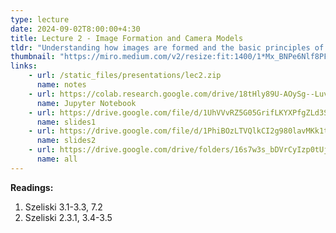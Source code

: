 ```yaml
---
type: lecture
date: 2024-09-02T8:00:00+4:30
title: Lecture 2 - Image Formation and Camera Models
tldr: "Understanding how images are formed and the basic principles of camera models."
thumbnail: "https://miro.medium.com/v2/resize:fit:1400/1*Mx_BNPe6Nlf8PFJx1n3PhQ.png"
links: 
    - url: /static_files/presentations/lec2.zip
      name: notes
    - url: https://colab.research.google.com/drive/18tHly89U-AOySg--LuvG7lEGA8s7A85F?usp=drive_link
      name: Jupyter Notebook
    - url: https://drive.google.com/file/d/1UhVVvRZ5G05GrifLKYXPfgZLd3SJDZ8L/view?usp=drive_link
      name: slides1
    - url: https://drive.google.com/file/d/1PhiBOzLTVQlkCI2g980lavMKk1tOrPBs/view?usp=drive_link
      name: slides2
    - url: https://drive.google.com/drive/folders/16s7w3s_bDVrCyIzp0tUjHHcDIg_wGGBM?usp=drive_link
      name: all
---
```

**Readings:**
1. Szeliski 3.1-3.3, 7.2
2. Szeliski 2.3.1, 3.4-3.5